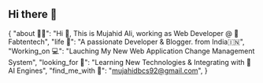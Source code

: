## Hi there 👋

{
  "about 💁‍♂️": "Hi 👋, This is Mujahid Ali, working as Web Developer @ 🏢Fabtentech",
  "life 🌱": "A passionate Developer & Blogger. from India🇮🇳",
  "Working_on 💻": "Lauching My New Web Application Change Management System",
  "looking_for 👯": "Learning New Technologies & Integrating with 👾AI Engines",
  "find_me_with 📩": "mujahidbcs92@gmail.com",
}

<!--
**mujahidbcs92/mujahidbcs92** is a ✨ _special_ ✨ repository because its `README.md` (this file) appears on your GitHub profile.

Here are some ideas to get you started:

- 🔭 I’m currently working on ...
- 🌱 I’m currently learning ...
- 👯 I’m looking to collaborate on ...
- 🤔 I’m looking for help with ...
- 💬 Ask me about ...
- 📫 How to reach me: ...
- 😄 Pronouns: ...
- ⚡ Fun fact: ...
-->
